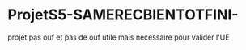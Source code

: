 # ProjetS5-SAMERECBIENTOTFINI-
projet pas ouf et pas de ouf utile mais necessaire pour valider l'UE
